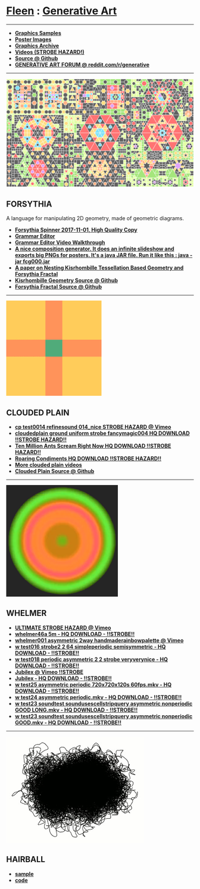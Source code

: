 # [Fleen](https://johnalexandergreene.github.io/Fleen/) : [Generative Art](https://johnalexandergreene.github.io/Fleen/generative-art)

---

+ **[Graphics Samples](http://www.fleen.org/samples)**
+ **[Poster Images](http://www.fleen.org/poster-images)**
+ **[Graphics Archive](https://github.com/johnalexandergreene/FleenGraphics)**
+ **[Videos (STROBE HAZARD!)](https://vimeo.com/user50769355/videos)**
+ **[Source @ Github](https://github.com/johnalexandergreene)**
+ **[GENERATIVE ART FORUM @ reddit.com/r/generative](http://reddit.com/r/generative)**

---

![](pix/i12.png)

## FORSYTHIA

A language for manipulating 2D geometry, made of geometric diagrams.

+ **[Forsythia Spinner 2017-11-01, High Quality Copy](https://www.dropbox.com/s/mhea9k58km466ic/forsythiaspinner_2017_11_01_720p_30fps.mp4?dl=1)**
+ **[Grammar Editor](https://github.com/johnalexandergreene/Forsythia/tree/master/app/grammarEditor)**
+ **[Grammar Editor Video Walkthrough](https://github.com/johnalexandergreene/Forsythia/raw/master/app/grammarEditor/bin/grammareditorwalkthrough_2017_05_12_how_to_make_a_simple_grammar.ogv)**
+ **[A nice composition generator. It does an infinite slideshow and exports big PNGs for posters. It's a java JAR file. Run it like this : java -jar fcg000.jar](https://www.dropbox.com/s/u9tjljx4wlh1nru/fcg000.jar?dl=1)**
+ **[A paper on Nesting Kisrhombille Tessellation Based Geometry and Forsythia Fractal](https://github.com/johnalexandergreene/Geom_Kisrhombille/blob/master/README.md)**
+ **[Kisrhombille Geometry Source @ Github](https://github.com/johnalexandergreene/Geom_Kisrhombille)**
+ **[Forsythia Fractal Source @ Github](https://github.com/johnalexandergreene/Forsythia)**

---

![](pix/cloudedplainicon_1.png)

## CLOUDED PLAIN

+ **[cp test0014 refinesound 014_nice STROBE HAZARD @ Vimeo](https://vimeo.com/312196135)**
+ **[cloudedplain ground uniform strobe fancymagic004 HQ DOWNLOAD !!STROBE HAZARD!!](https://www.dropbox.com/s/ak3lqzlaxj5ngwq/002_720p_squaresweeper_roaring_condiments_evenniceraudio.mkv?dl=1)**
+ **[Ten Million Ants Scream Right Now HQ DOWNLOAD !!STROBE HAZARD!!](https://www.dropbox.com/s/4e8zhaur4h3i16c/720p_boxsweeper_ten_million_ants_scream_right_now.mkv?dl=1)**
+ **[Roaring Condiments HQ DOWNLOAD !!STROBE HAZARD!!](https://www.dropbox.com/s/ak3lqzlaxj5ngwq/002_720p_squaresweeper_roaring_condiments_evenniceraudio.mkv?dl=1)**
+ **[More clouded plain videos](https://vimeo.com/user50769355/videos)**
+ **[Clouded Plain Source @ Github](https://github.com/johnalexandergreene/CloudedPlain)**

---

![](pix/asdasd.png)

## WHELMER

+ **[ULTIMATE STROBE HAZARD @ Vimeo](https://vimeo.com/308956882)**
+ **[whelmer46a 5m - HQ DOWNLOAD - !!STROBE!!](https://www.dropbox.com/s/6t9skr0ua4le5ma/whelmer46a_5m.mkv?dl=1)**
+ **[whelmer001 asymmetric 2way handmaderainbowpalette @ Vimeo](https://vimeo.com/303935285)**
+ **[w test016 strobe2 2 64 simpleperiodic semisymmetric - HQ DOWNLOAD - !!STROBE!!](https://www.dropbox.com/s/80dzvb0e6x0t481/w_test016_strobe2_2_64_simpleperiodic_semisymmetric.mkv?dl=1)**
+ **[w test018 periodic asymmetric 2 2 strobe veryverynice - HQ DOWNLOAD - !!STROBE!!](https://www.dropbox.com/s/gwbbf5c7rql737j/w_test018_periodic_asymmetric_2_2_strobe_veryverynice.mkv?dl=1)**
+ **[Jubilex @ Vimeo !!STROBE](https://vimeo.com/305281293)**
+ **[Jubilex - HQ DOWNLOAD - !!STROBE!!](https://www.dropbox.com/s/g1gi545lsywb4vf/w_test21_moreprimitivesound_jubilex.mkv?dl=1)**
+ **[w test25 asymmetric periodic 720x720x120s 60fps.mkv - HQ DOWNLOAD - !!STROBE!!](https://www.dropbox.com/s/crkp35iltsec3bj/w_test25_asymmetric_periodic_720x720x120s_60fps.mkv?dl=1)**
+ **[w test24 asymmetric periodic.mkv - HQ DOWNLOAD - !!STROBE!!](https://www.dropbox.com/s/9sxutjalka76isf/w_test24_asymmetric_periodic.mkv?dl=1)**
+ **[w test23 soundtest soundusescellstripquery asymmetric nonperiodic GOOD LONG.mkv - HQ DOWNLOAD - !!STROBE!!](https://www.dropbox.com/s/57ol43ws5f5vuor/w_test23_soundtest_soundusescellstripquery_asymmetric_nonperiodic_GOOD_LONG.mkv?dl=1)**
+ **[w test23 soundtest soundusescellstripquery asymmetric nonperiodic GOOD.mkv - HQ DOWNLOAD - !!STROBE!!](https://www.dropbox.com/s/7ywg8y0wpmvt0ki/w_test23_soundtest_soundusescellstripquery_asymmetric_nonperiodic_GOOD.mkv?dl=1)**


---

![](pix/hairball.jpg)

## HAIRBALL

+ **[sample](https://www.dropbox.com/s/fhx5m7kh9akeuxb/writhingchoad_small.gif?dl=1)**
+ **[code](https://github.com/johnalexandergreene/Bread/tree/master/app/hairball)**


